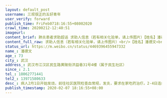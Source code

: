 ```yaml
---
layout: default_post
username: 三观很正的五好青年
user_verify: forward
publish_time: FriFeb0718:16:55+08002020
crawl_time: 20200212-12:40:51
imageurl: 
content_brief: 肺炎患者求助超话 求助人信息（若有相关化验单，请上传图片）【姓名】潘德文【年龄】73【所在城市】武汉【所在小区、社区】：武汉市江汉区民生路黄陂街洪益巷31号4楼（属于民生社区）【患病时间】2.1【联系方式】18062771441【其他紧急联系人】13971580633【病情描述】病人2月1日开始发烧 ...全文
content_full_raw: 求助人信息（若有相关化验单，请上传图片）<br/>【姓名】潘德文<br/>【年龄】73<br/>【所在城市】武汉<br/>【所在小区、社区】：武汉市江汉区民生路黄陂街洪益巷31号4楼（属于民生社区）<br/>【患病时间】2.1<br/>【联系方式】18062771441<br/>【其他紧急联系人】13971580633<br/>【病情描述】病人2月1日开始发烧，前往社区医院检查血常规，发炎，要求在家吃药治疗。2-4日连续发烧乏力，不见好转。<br/>5日前往汉阳医院，验血和CT检查，医生已经诊断为新型冠状病毒肺炎，且为重症，进行打针治疗，上报社区。<br/>6日，前往汉口协和医院做核酸检测，继续打针，上报社区，只能等待。<br/>7日，在汉口协和医院打针时，已经不行了，完全不能自主呼吸，进行抢救，同时核酸检测结果出来，为双阳型，医生诊断为危重病人，必须马上住院，但是上报社区，还是只能等消息，且没有推进。<br/>求助社会力量救助！！！
status_url: https://m.weibo.cn/status/4469396455947332
name_: 潘德文
age_: 73
city_: 武汉
address_: 武汉市江汉区民生路黄陂街洪益巷31号4楼（属于民生社区）
since_: 2.1
tel_: 18062771441
tel2_: 13971580633
desc_: 病人2月1日开始发烧，前往社区医院检查血常规，发炎，要求在家吃药治疗。2-4日连续发烧乏力，不见好转。5日前往汉阳医院，验血和CT检查，医生已经诊断为新型冠状病毒肺炎，且为重症，进行打针治疗，上报社区。6日，前往汉口协和医院做核酸检测，继续打针，上报社区，只能等待。7日，在汉口协和医院打针时，已经不行了，完全不能自主呼吸，进行抢救，同时核酸检测结果出来，为双阳型，医生诊断为危重病人，必须马上住院，但是上报社区，还是只能等消息，且没有推进。求助社会力量救助！！！
publish_timestamp: 2020-02-07 18:16:55+08:00
---
```

